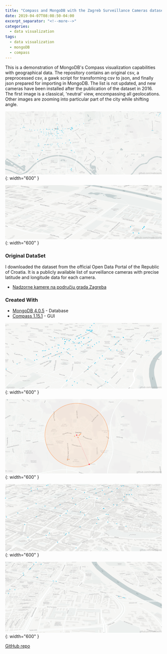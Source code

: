 ```yaml
---
title: "Compass and MongoDB with the Zagreb Surveillance Cameras dataset"
date: 2019-04-07T08:08:50-04:00
excerpt_separator: "<!--more-->"
categories:
  - data visualization
tags:
  - data visualization
  - mongoDB
  - compass
---
```


This is a demonstration of MongoDB's Compass visualization capabilities with geographical data. The repository contains an original csv, a preprocessed csv, a gawk script for transforming csv to json, and finally json prepared for importing in MongoDB. The list is not updated, and new cameras have been installed after the publication of the dataset in 2016. The first image is a classical, 'neutral' view, encompassing all geolocations. Other images are zooming into particular part of the city while shifting angle.

![alt text](https://raw.githubusercontent.com/matkosoric/Data-Visualizations/master/MongoDB/Zagreb-Surveillance-Cameras/1.zg-cameras-all.png?raw=true "Title"){: width="600" }

![alt text](https://raw.githubusercontent.com/matkosoric/Data-Visualizations/master/MongoDB/Zagreb-Surveillance-Cameras/2.zg-cameras.png?raw=true "Title"){: width="600" }

<!--more-->

### Original DataSet

I downloaded the dataset from the official Open Data Portal of the Republic of Croatia. It is a publicly available list of surveillance cameras with precise latitude and longitude data for each camera.

* [Nadzorne kamere na području grada Zagreba](https://data.gov.hr/dataset/popis-nadzornih-kamera-na-podru-ju-grada-zagreba/resource/5bc67300-8d88-4fa2-bc79-299dc41180b7)


### Created With

* [MongoDB 4.0.5](https://www.mongodb.com/download-center/community/) - Database
* [Compass 1.15.1](https://www.mongodb.com/products/compass/) - GUI




![alt text](https://raw.githubusercontent.com/matkosoric/Data-Visualizations/master/MongoDB/Zagreb-Surveillance-Cameras/3.zg-cameras.png?raw=true "Title"){: width="600" }

![alt text](https://raw.githubusercontent.com/matkosoric/Data-Visualizations/master/MongoDB/Zagreb-Surveillance-Cameras/4.zg-cameras.png?raw=true "Title"){: width="600" }

![alt text](https://raw.githubusercontent.com/matkosoric/Data-Visualizations/master/MongoDB/Zagreb-Surveillance-Cameras/5.zg-cameras.png?raw=true "Title"){: width="600" }
    
![alt text](https://raw.githubusercontent.com/matkosoric/Data-Visualizations/master/MongoDB/Zagreb-Surveillance-Cameras/6.zg-cameras.png?raw=true "Title"){: width="600" }


[GitHub repo](https://github.com/matkosoric/Data-Visualizations/tree/master/MongoDB/Zagreb-Surveillance-Cameras)

